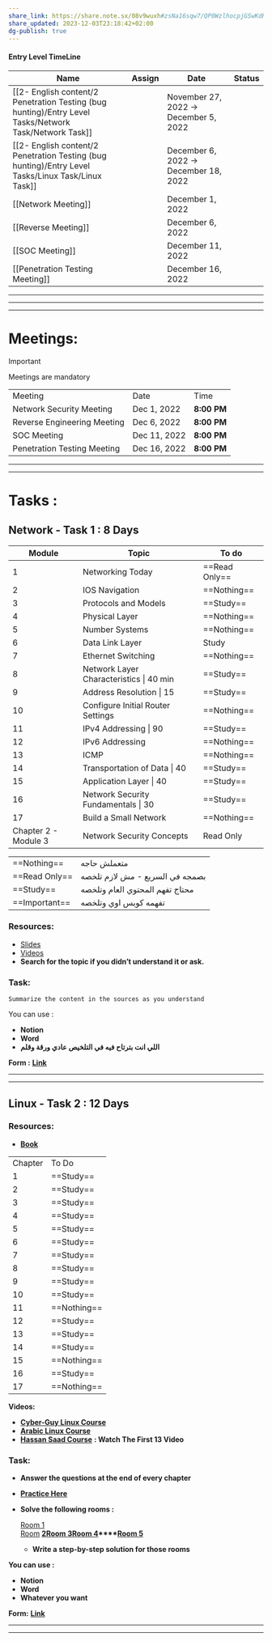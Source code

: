 ```yaml
---
share_link: https://share.note.sx/08v9wuxh#zsNa16sqw7/QP0WzlhocpjGSwKdRAjkMReqvhcgKQmQ
share_updated: 2023-12-03T23:18:42+02:00
dg-publish: true
---
```

  

#### Entry Level TimeLine

|Name|Assign|Date|Status|
|---|---|---|---|
|[[2- English content/2 Penetration Testing (bug hunting)/Entry Level Tasks/Network Task/Network Task]]||November 27, 2022 → December 5, 2022||
|[[2- English content/2 Penetration Testing (bug hunting)/Entry Level Tasks/Linux Task/Linux Task]]||December 6, 2022 → December 18, 2022||
|[[Network Meeting]]||December 1, 2022||
|[[Reverse Meeting]]||December 6, 2022||
|[[SOC Meeting]]||December 11, 2022||
|[[Penetration Testing Meeting]]||December 16, 2022||

  
  

---

---

---

  

# Meetings:

> [!important]  
> Meetings are mandatory  

|   |   |   |
|---|---|---|
|Meeting|Date|Time|
|Network Security Meeting|Dec 1, 2022|**8:00 PM**|
|Reverse Engineering Meeting|Dec 6, 2022|**8:00 PM**|
|SOC Meeting|Dec 11, 2022|**8:00 PM**|
|Penetration Testing Meeting|Dec 16, 2022|**8:00 PM**|

---

---

# Tasks :

## Network - Task 1 : 8 Days

|Module|Topic|To do|
|---|---|---|
|1|Networking Today|==Read Only==|
|2|IOS Navigation|==Nothing==|
|3|Protocols and Models|==Study==|
|4|Physical Layer|==Nothing==|
|5|Number Systems|==Nothing==|
|6|Data Link Layer|Study|
|7|Ethernet Switching|==Nothing==|
|8|Network Layer Characteristics \| 40 min|==Study==|
|9|Address Resolution \| 15|==Study==|
|10|Configure Initial Router Settings|==Nothing==|
|11|IPv4 Addressing \| 90|==Study==|
|12|IPv6 Addressing|==Nothing==|
|13|ICMP|==Nothing==|
|14|Transportation of Data \| 40|==Study==|
|15|Application Layer \| 40|==Study==|
|16|Network Security Fundamentals \| 30|==Study==|
|17|Build a Small Network|==Nothing==|
|Chapter 2 - Module 3|Network Security Concepts|Read Only|

|   |   |
|---|---|
|==Nothing==|متعملش حاجه|
|==Read Only==|بصمجه في السريع - مش لازم تلخصه|
|==Study==|محتاج تفهم المحتوي العام وتلخصه|
|==Important==|تفهمه كويس اوي وتلخصه|

### Resources:

- [Slides](https://www.mediafire.com/file/23r3vmv9mhwjyqw/Network_phase%2528CCNA_SEM1%2529.zip/file)
- [Videos](https://www.youtube.com/playlist?list=PLPBnj6azlABanyaILYOT0FKKtcSoeOc2A)
- **Search for the topic if you didn’t understand it or ask.**

### Task:

`Summarize the content in the sources as you understand`

You can use :

- **Notion**
- **Word**
- **اللي انت بترتاح فيه في التلخيص عادي ورقة وقلم**

**Form :** [**Link**](https://forms.gle/jaZhEnDDBKdzFmXeA)

  

---

---

## Linux - Task 2 : 12 Days

### Resources:

- [**Book**](https://www.mediafire.com/file/j2yb57lp3d7y0hk/Linux_Basics_for_Hackers.zip/file)

|   |   |
|---|---|
|Chapter|To Do|
|1|==Study==|
|2|==Study==|
|3|==Study==|
|4|==Study==|
|5|==Study==|
|6|==Study==|
|7|==Study==|
|8|==Study==|
|9|==Study==|
|10|==Study==|
|11|==Nothing==|
|12|==Study==|
|13|==Study==|
|14|==Study==|
|15|==Nothing==|
|16|==Study==|
|17|==Nothing==|

**Videos:**

- **[Cyber-Guy Linux Course](https://www.youtube.com/watch?v=ZVAddIMB3mg&list=PLDRMxi70CdSD48OPJbsDZRt4l0GvWJ2iG)**
- **[Arabic Linux Course](https://youtube.com/playlist?list=PLAZ__zcDB1IaNaVNOckNpgEpjghSHr8Gg)**
- **[Hassan Saad Course](https://www.youtube.com/playlist?app=desktop&list=PLtr9ezc61PUbA2l3MiE4YbrgITJN84N-C)** **: Watch The First 13 Video**

### Task:

- **Answer the questions at the end of every chapter**
- [**Practice Here**](https://cmdchallenge.com/)
- **Solve the following rooms :**
    
    [Room 1](https://tryhackme.com/room/linuxfundamentalspart1)  
    [Room](https://tryhackme.com/room/linuxfundamentalspart2) **[2](https://tryhackme.com/room/linuxfundamentalspart2)****[Room 3](https://tryhackme.com/room/linuxfundamentalspart3)****[Room 4](https://tryhackme.com/room/linuxstrengthtraining)****[Room 5](https://tryhackme.com/room/ninjaskills)**
    
    - **Write a step-by-step solution for those rooms**

  

**You can use :**

- **Notion**
- **Word**
- **Whatever you want**

**Form:** [**Link**](https://forms.gle/7uEnmhGWX8V7Uyn3A)

  

---

---
